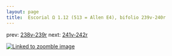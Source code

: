 ```yaml
---
layout: page
title:  Escorial Ω 1.12 (513 = Allen E4), bifolio 239v-240r
---
```


prev: [238v-239r](../238v-239r/) next: [241v-242r](../241v-242r/)



[![Linked to zoomble image](http://www.homermultitext.org/iipsrv?IIIF=/project/homer/pyramidal/deepzoom/hmt/e3bifolio/v1/E3_239v_240r.tif/full/2000,/0/default.jpg)](http://www.homermultitext.org/ict2/?urn=urn:cite2:hmt:e3bifolio.v1:E3_239v_240r)

